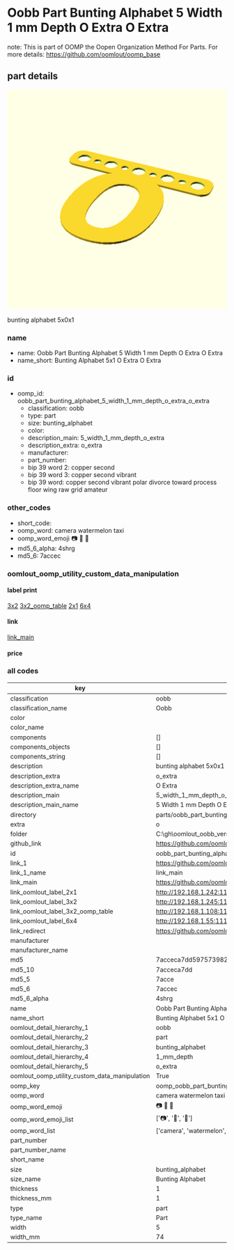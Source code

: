 # Oobb Part Bunting Alphabet 5 Width 1 mm Depth O Extra O Extra  

note: This is part of OOMP the Oopen Organization Method For Parts. For more details: https://github.com/oomlout/oomp_base

##  part details
  

[![](3dpr.png)](3dpr.png)

bunting alphabet 5x0x1



### name
* name: Oobb Part Bunting Alphabet 5 Width 1 mm Depth O Extra O Extra
* name_short: Bunting Alphabet 5x1 O Extra O Extra
### id
* oomp_id: oobb_part_bunting_alphabet_5_width_1_mm_depth_o_extra_o_extra
  * classification: oobb
  * type: part
  * size: bunting_alphabet
  * color: 
  * description_main: 5_width_1_mm_depth_o_extra
  * description_extra: o_extra
  * manufacturer: 
  * part_number: 
  * bip 39 word 2: copper second
  * bip 39 word 3: copper second vibrant
  * bip 39 word: copper second vibrant polar divorce toward process floor wing raw grid amateur

### other_codes
* short_code: 
* oomp_word: camera watermelon taxi
* oomp_word_emoji :camera: :watermelon: :taxi:
* md5_6_alpha: 4shrg
* md5_6: 7accec






### oomlout_oomp_utility_custom_data_manipulation
#### label print
[3x2](http://192.168.1.245:1112/?label=oomp%204shrg)
[3x2_oomp_table](http://192.168.1.108:1112/?label=oomp%204shrg)
[2x1](http://192.168.1.242:1112/?label=oomp%204shrg)
[6x4](http://192.168.1.55:1112/?label=oomp%204shrg)    

#### link

[link_main](https://github.com/oomlout/oomlout_oobb_version_4_generated_parts/tree/main/navigation_oomp/oobb/part/bunting_alphabet/5_width_1_mm_depth_o_extra/o_extra/part)                              

#### price







### all codes 
| key | value |  
| --- | --- |  
| classification | oobb |  
| classification_name | Oobb |  
| color |  |  
| color_name |  |  
| components | [] |  
| components_objects | [] |  
| components_string | [] |  
| description | bunting alphabet 5x0x1 |  
| description_extra | o_extra |  
| description_extra_name | O Extra |  
| description_main | 5_width_1_mm_depth_o_extra |  
| description_main_name | 5 Width 1 mm Depth O Extra |  
| directory | parts/oobb_part_bunting_alphabet_5_width_1_mm_depth_o_extra_o_extra |  
| extra | o |  
| folder | C:\gh\oomlout_oobb_version_4_generated_parts\parts\oobb_part_bunting_alphabet_5_width_1_mm_depth_o_extra_o_extra |  
| github_link | https://github.com/oomlout/oomlout_oomp_part_src/tree/main/parts/oobb_part_bunting_alphabet_5_width_1_mm_depth_o_extra_o_extra |  
| id | oobb_part_bunting_alphabet_5_width_1_mm_depth_o_extra_o_extra |  
| link_1 | https://github.com/oomlout/oomlout_oobb_version_4_generated_parts/tree/main/navigation_oomp/oobb/part/bunting_alphabet/5_width_1_mm_depth_o_extra/o_extra/part |  
| link_1_name | link_main |  
| link_main | https://github.com/oomlout/oomlout_oobb_version_4_generated_parts/tree/main/navigation_oomp/oobb/part/bunting_alphabet/5_width_1_mm_depth_o_extra/o_extra/part |  
| link_oomlout_label_2x1 | http://192.168.1.242:1112/?label=oomp%204shrg |  
| link_oomlout_label_3x2 | http://192.168.1.245:1112/?label=oomp%204shrg |  
| link_oomlout_label_3x2_oomp_table | http://192.168.1.108:1112/?label=oomp%204shrg |  
| link_oomlout_label_6x4 | http://192.168.1.55:1112/?label=oomp%204shrg |  
| link_redirect | https://github.com/oomlout/oomlout_oobb_version_4_generated_parts/tree/main/parts/oobb_bunting_alphabet_05_01_ex_o |  
| manufacturer |  |  
| manufacturer_name |  |  
| md5 | 7acceca7dd59757398200a77e6f0997f |  
| md5_10 | 7acceca7dd |  
| md5_5 | 7acce |  
| md5_6 | 7accec |  
| md5_6_alpha | 4shrg |  
| name | Oobb Part Bunting Alphabet 5 Width 1 mm Depth O Extra O Extra |  
| name_short | Bunting Alphabet 5x1 O Extra O Extra |  
| oomlout_detail_hierarchy_1 | oobb |  
| oomlout_detail_hierarchy_2 | part |  
| oomlout_detail_hierarchy_3 | bunting_alphabet |  
| oomlout_detail_hierarchy_4 | 1_mm_depth |  
| oomlout_detail_hierarchy_5 | o_extra |  
| oomlout_oomp_utility_custom_data_manipulation | True |  
| oomp_key | oomp_oobb_part_bunting_alphabet_5_width_1_mm_depth_o_extra_o_extra |  
| oomp_word | camera watermelon taxi |  
| oomp_word_emoji | :camera: :watermelon: :taxi: |  
| oomp_word_emoji_list | [':camera:', ':watermelon:', ':taxi:'] |  
| oomp_word_list | ['camera', 'watermelon', 'taxi'] |  
| part_number |  |  
| part_number_name |  |  
| short_name |  |  
| size | bunting_alphabet |  
| size_name | Bunting Alphabet |  
| thickness | 1 |  
| thickness_mm | 1 |  
| type | part |  
| type_name | Part |  
| width | 5 |  
| width_mm | 74 |  
